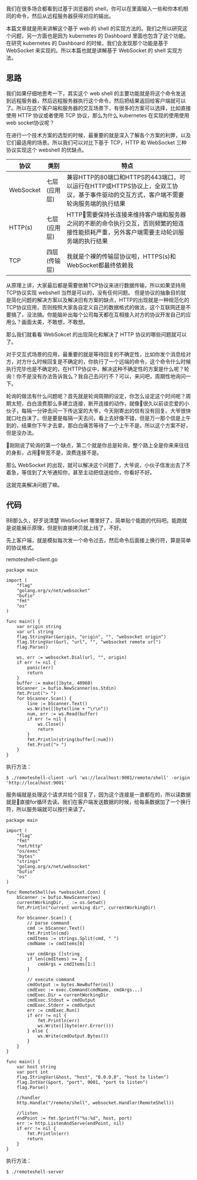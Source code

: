 我们在很多场合都看到过基于浏览器的 shell，你可以在里面输入一些和你本机相同的命令，然后从远程服务器获得对应的输出。

本篇文章就是用来讲解这个基于 web 的 shell 的实现方法的。我们之所以研究这个问题，另一方面也是因为 kubernetes 的 Dashboard 里面也包含了这个功能。
在研究 kubernetes 的 Dashboard 的时候，我们会发现那个功能是基于 WebSocket 来实现的。所以本篇也就是讲解基于 WebSocket 的 shell 实现方法。

## 思路

我们如果仔细地思考一下，其实这个 web shell 的主要功能就是将这个命令发送到远程服务器，然后远程服务器执行这个命令，然后把结果返回给客户端就可以了。所以在这个客户端和服务器的交互场景下，有很多的方案可以选择，比如直接使用 HTTP 协议或者使用 TCP 协议，那么为什么 kubernetes 在实现的使用使用 web socket协议呢？

在进行一个技术方案的选型的时候，最重要的就是深入了解各个方案的利弊，以及它们最适用的场景。所以我们可以对比下基于 TCP，HTTP 和 WebSocket 三种协议实现这个 webshell 的优缺点。

|协议|类别|特点|
|---|---|---|
|WebSocket|七层(应用层)|兼容HTTP的80端口和HTTPS的443端口，可以运行在HTTP或HTTPS协议上，全双工协议，基于事件驱动的交互方式，客户端不需要轮询服务端的执行结果|
|HTTP(s)|七层(应用层)|HTTP需要保持长连接来维持客户端和服务器之间的不断的命令执行交互，否则频繁的短连接性能损耗严重，另外客户端需要主动轮训服务端的执行结果|
|TCP|四层(传输层)|我就是个裸的传输层协议啦，HTTPS(s)和WebSocket都最终依赖我|


从原理上讲，大家最后都是需要依赖TCP协议来进行数据传输，所以如果坚持用TCP协议实现 webshell 当然是可以的，没有任何问题。
但是协议的抽象目的就是简化问题的解决方案以及解决旧有方案的缺点，HTTP的出现就是一种规范化的TCP协议应用，否则按照大家各自定义自己的数据格式的做法，这个互联网还是不要搞了，没法搞。你能脑补出每个公司每天都在互相接入对方的协议开发自己的应用么？画面太美，不敢想，不敢想。

那么我们就看看 WebSokcet 的出现简化和解决了 HTTP 协议的哪些问题就可以了。

对于交互式场景的应用，最重要的就是等待回复的不确定性，比如你发个消息给对方，对方什么时候回复是不确定的，你执行了一个远端的命令，这个命令什么时候执行完毕也是不确定的，在HTTP协议中，解决这种不确定性的方案是什么呢？轮询！你不是没有办法告诉我么？我自己去问行不？可以，来问吧，周期性地询问一下。

轮询的做法有什么问题呢？首先就是轮询周期的设定，你怎么设定这个时间呢？周期太短，白白浪费那么多建立连接，断开连接的动作，就像很久以前谈恋爱的小伙子，每隔一分钟去问一下传达室的大爷，今天刚寄出的信有没有回复。大爷很快就口吐白沫了。但是要是每隔一天去问，看上去好像不错，但是万一那个信是上午到的，结果你下午才去拿，那白白痛苦等待了一个上午不是。所以这个方案不好，但是没办法。

刚刚说了轮询的第一个缺点，第二个就是你总是轮询，整个路上全是你来来往往的身影，占用带宽不是，浪费连接不是。

那么 WebSocket 的出现，就可以解决这个问题了，大爷说，小伙子信发出去了不着急，等信到了大爷通知你，甚至主动把信送给你，你看好不好。

这就完美解决问题了嘛。

## 代码

BB那么久，好歹说清楚 WebSocket 哪里好了，简单贴个能跑的代码吧。能跑就是说能展示原理，但是别直接拷贝就上线了，不好。

先上客户端，就是模拟每次发一个命令过去，然后命令后面接上换行符，算是简单的协议格式。


remoteshell-client.go

```
package main

import (
	"flag"
	"golang.org/x/net/websocket"
	"bufio"
	"fmt"
	"os"
)

func main() {
	var origin string
	var url string
	flag.StringVar(&origin, "origin", "", "websocket origin")
	flag.StringVar(&url, "url", "", "websocket remote url")
	flag.Parse()

	ws, err := websocket.Dial(url, "", origin)
	if err != nil {
		panic(err)
		return
	}
	buffer := make([]byte, 40960)
	bScanner := bufio.NewScanner(os.Stdin)
	fmt.Print("> ")
	for bScanner.Scan() {
		line := bScanner.Text()
		ws.Write([]byte(line + "\r\n"))
		num, err := ws.Read(buffer)
		if err != nil {
			ws.Close()
			return
		}
		fmt.Println(string(buffer[:num]))
		fmt.Print("> ")
	}
}
```

执行方法：

```
$ ./remoteshell-client -url 'ws://localhost:9001/remote/shell' -origin 'http://localhost:9001'
```

服务端就是处理这个请求并给个回复了，因为这个连接是一直都在的，所以读数据就是直接for循环去读。我们在客户端发送数据的时候，给每条数据加了一个换行符，所以服务端就可以按行来读了。

```
package main

import (
	"flag"
	"fmt"
	"net/http"
	"os/exec"
	"bytes"
	"strings"
	"golang.org/x/net/websocket"
	"bufio"
	"os"
)

func RemoteShell(ws *websocket.Conn) {
	bScanner := bufio.NewScanner(ws)
	currentWorkingDir, _ := os.Getwd()
	fmt.Println("current working dir", currentWorkingDir)

	for bScanner.Scan() {
		// parse command
		cmd := bScanner.Text()
		fmt.Println(cmd)
		cmdItems := strings.Split(cmd, " ")
		cmdName := cmdItems[0]

		var cmdArgs []string
		if len(cmdItems) >= 2 {
			cmdArgs = cmdItems[1:]
		}

		// execute command
		cmdOutput := bytes.NewBuffer(nil)
		cmdExec := exec.Command(cmdName, cmdArgs...)
		cmdExec.Dir = currentWorkingDir
		cmdExec.Stdout = cmdOutput
		cmdExec.Stderr = cmdOutput
		err := cmdExec.Run()
		if err != nil {
			fmt.Println(err)
			ws.Write([]byte(err.Error()))
		} else {
			ws.Write(cmdOutput.Bytes())
		}
	}
}

func main() {
	var host string
	var port int
	flag.StringVar(&host, "host", "0.0.0.0", "host to listen")
	flag.IntVar(&port, "port", 9001, "port to listen")
	flag.Parse()

	//handler
	http.Handle("/remote/shell", websocket.Handler(RemoteShell))

	//listen
	endPoint := fmt.Sprintf("%s:%d", host, port)
	err := http.ListenAndServe(endPoint, nil)
	if err != nil {
		fmt.Println(err)
		return
	}
}
```

执行方法：

```
$ ./remoteshell-server 
```